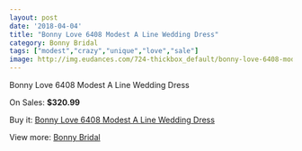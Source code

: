 ```yaml
---
layout: post
date: '2018-04-04'
title: "Bonny Love 6408 Modest A Line Wedding Dress"
category: Bonny Bridal
tags: ["modest","crazy","unique","love","sale"]
image: http://img.eudances.com/724-thickbox_default/bonny-love-6408-modest-a-line-wedding-dress.jpg
---
```

Bonny Love 6408 Modest A Line Wedding Dress

On Sales: **$320.99**
<a href="https://www.eudances.com/en/bonny-bridal/232-bonny-love-6408-modest-a-line-wedding-dress.html"><amp-img layout="responsive" width="600" height="600" src="//img.eudances.com/724-thickbox_default/bonny-love-6408-modest-a-line-wedding-dress.jpg" alt="Bonny Love 6408 Modest A Line Wedding Dress 0" /></a>
<a href="https://www.eudances.com/en/bonny-bridal/232-bonny-love-6408-modest-a-line-wedding-dress.html"><amp-img layout="responsive" width="600" height="600" src="//img.eudances.com/725-thickbox_default/bonny-love-6408-modest-a-line-wedding-dress.jpg" alt="Bonny Love 6408 Modest A Line Wedding Dress 1" /></a>

Buy it: [Bonny Love 6408 Modest A Line Wedding Dress](https://www.eudances.com/en/bonny-bridal/232-bonny-love-6408-modest-a-line-wedding-dress.html "Bonny Love 6408 Modest A Line Wedding Dress")

View more: [Bonny Bridal](https://www.eudances.com/en/3-bonny-bridal "Bonny Bridal")